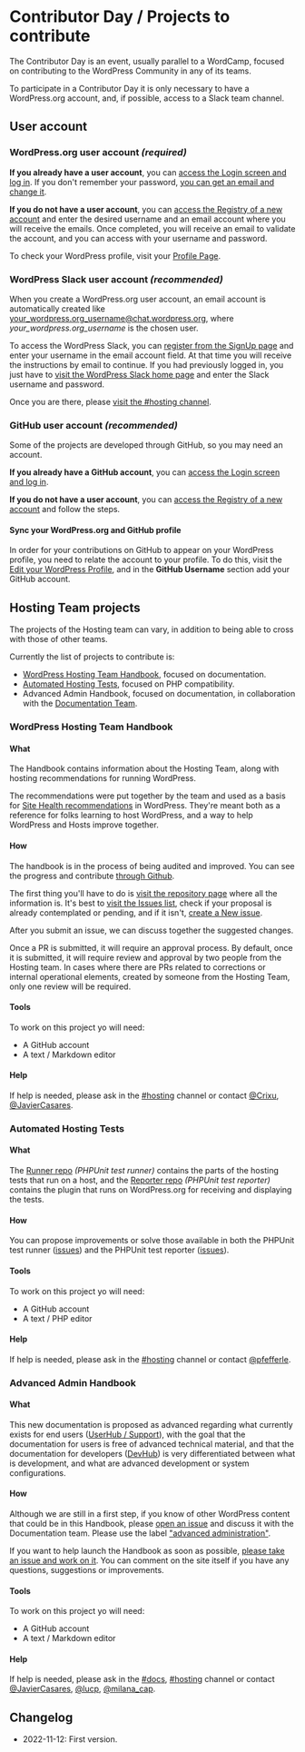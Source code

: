# Contributor Day / Projects to contribute

The Contributor Day is an event, usually parallel to a WordCamp, focused on contributing to the WordPress Community in any of its teams.

To participate in a Contributor Day it is only necessary to have a WordPress.org account, and, if possible, access to a Slack team channel.

## User account

### WordPress.org user account _(required)_

**If you already have a user account**, you can [access the Login screen and log in](https://login.wordpress.org/). If you don't remember your password, [you can get an email and change it](https://login.wordpress.org/lostpassword).

**If you do not have a user account**, you can [access the Registry of a new account](https://login.wordpress.org/register) and enter the desired username and an email account where you will receive the emails. Once completed, you will receive an email to validate the account, and you can access with your username and password.

To check your WordPress profile, visit your [Profile Page](https://profiles.wordpress.org/me/).

### WordPress Slack user account _(recommended)_

When you create a WordPress.org user account, an email account is automatically created like <your_wordpress.org_username@chat.wordpress.org>, where _your_wordpress.org_username_ is the chosen user.

To access the WordPress Slack, you can [register from the SignUp page](https://wordpress.slack.com/signup) and enter your username in the email account field. At that time you will receive the instructions by email to continue. If you had previously logged in, you just have to [visit the WordPress Slack home page](https://wordpress.slack.com/) and enter the Slack username and password.

Once you are there, please [visit the #hosting channel](https://wordpress.slack.com/archives/hosting).

### GitHub user account _(recommended)_

Some of the projects are developed through GitHub, so you may need an account.

**If you already have a GitHub account**, you can [access the Login screen and log in](https://github.com/login).

**If you do not have a user account**, you can [access the Registry of a new account](https://github.com/signup) and follow the steps.

#### Sync your WordPress.org and GitHub profile

In order for your contributions on GitHub to appear on your WordPress profile, you need to relate the account to your profile. To do this, visit the [Edit your WordPress Profile](https://profiles.wordpress.org/me/profile/edit/), and in the **GitHub Username** section add your GitHub account.

## Hosting Team projects

The projects of the Hosting team can vary, in addition to being able to cross with those of other teams.

Currently the list of projects to contribute is:

- [WordPress Hosting Team Handbook](https://make.wordpress.org/hosting/handbook/), focused on documentation.
- [Automated Hosting Tests](https://make.wordpress.org/hosting/test-results/), focused on PHP compatibility.
- Advanced Admin Handbook, focused on documentation, in collaboration with the [Documentation Team](https://make.wordpress.org/docs/).

### WordPress Hosting Team Handbook

#### What

The Handbook contains information about the Hosting Team, along with hosting recommendations for running WordPress.

The recommendations were put together by the team and used as a basis for [Site Health recommendations](https://make.wordpress.org/support/handbook/appendix/troubleshooting-using-the-health-check/) in WordPress. They're meant both as a reference for folks learning to host WordPress, and a way to help WordPress and Hosts improve together.

#### How

The handbook is in the process of being audited and improved. You can see the progress and contribute [through Github](https://github.com/WordPress/hosting-handbook).

The first thing you'll have to do is [visit the repository page](https://github.com/WordPress/hosting-handbook) where all the information is. It's best to [visit the Issues list](https://github.com/WordPress/hosting-handbook/issues), check if your proposal is already contemplated or pending, and if it isn't, [create a New issue](https://github.com/WordPress/hosting-handbook/issues/new).

After you submit an issue, we can discuss together the suggested changes.

Once a PR is submitted, it will require an approval process. By default, once it is submitted, it will require review and approval by two people from the Hosting team. In cases where there are PRs related to corrections or internal operational elements, created by someone from the Hosting Team, only one review will be required.

#### Tools

To work on this project yo will need:

- A GitHub account
- A text / Markdown editor

#### Help

If help is needed, please ask in the [#hosting](https://wordpress.slack.com/archives/hosting) channel or contact [@Crixu](https://profiles.wordpress.org/crixu/), [@JavierCasares](https://profiles.wordpress.org/javiercasares/).

### Automated Hosting Tests

#### What

The [Runner repo](https://github.com/WordPress/phpunit-test-runner) _(PHPUnit test runner)_ contains the parts of the hosting tests that run on a host, and the [Reporter repo](https://github.com/WordPress/phpunit-test-reporter) _(PHPUnit test reporter)_ contains the plugin that runs on WordPress.org for receiving and displaying the tests.

#### How

You can propose improvements or solve those available in both the PHPUnit test runner ([issues](https://github.com/WordPress/phpunit-test-runner/issues)) and the PHPUnit test reporter ([issues](https://github.com/WordPress/phpunit-test-reporter/issues)).

#### Tools

To work on this project yo will need:

- A GitHub account
- A text / PHP editor

#### Help

If help is needed, please ask in the [#hosting](https://wordpress.slack.com/archives/hosting) channel or contact [@pfefferle](https://profiles.wordpress.org/pfefferle/).

### Advanced Admin Handbook

#### What

This new documentation is proposed as advanced regarding what currently exists for end users ([UserHub / Support](https://wordpress.org/support/)), with the goal that the documentation for users is free of advanced technical material, and that the documentation for developers ([DevHub](https://developer.wordpress.org/)) is very differentiated between what is development, and what are advanced development or system configurations.

#### How

Although we are still in a first step, if you know of other WordPress content that could be in this Handbook, please [open an issue](https://github.com/WordPress/Documentation-Issue-Tracker/issues) and discuss it with the Documentation team. Please use the label ["advanced administration"](https://github.com/WordPress/Documentation-Issue-Tracker/labels/advanced%20administration).

If you want to help launch the Handbook as soon as possible, [please take an issue and work on it](https://github.com/zzap/WordPress-Advanced-administration-handbook/issues). You can comment on the site itself if you have any questions, suggestions or improvements.

#### Tools

To work on this project yo will need:

- A GitHub account
- A text / Markdown editor

#### Help

If help is needed, please ask in the [#docs](https://wordpress.slack.com/archives/docs), [#hosting](https://wordpress.slack.com/archives/hosting) channel or contact [@JavierCasares](https://profiles.wordpress.org/javiercasares/), [@lucp](https://profiles.wordpress.org/lucp/), [@milana_cap](https://profiles.wordpress.org/milana_cap/).

## Changelog

- 2022-11-12: First version.
